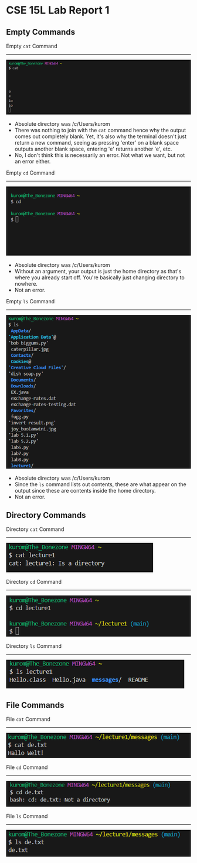 # CSE 15L Lab Report 1
## Empty Commands
Empty `cat` Command
***
![Image](empty_cat.png)
* Absolute directory was /c/Users/kurom
* There was nothing to join with the `cat` command hence why the output comes out completely blank. Yet, it's also why the terminal doesn't just return a new command, seeing as pressing 'enter' on a blank space outputs another blank space, entering 'e' returns another 'e', etc.
* No, I don't think this is necessarily an error. Not what we want, but not an error either.

Empty `cd` Command
***
![Image](empty_cd.png)
* Absolute directory was /c/Users/kurom
* Without an argument, your output is just the home directory as that's where you already start off. You're basically just changing directory to nowhere.
* Not an error.

Empty `ls` Command
***
![Image](empty_ls.png)
* Absolute directory was /c/Users/kurom
* Since the `ls` command lists out contents, these are what appear on the output since these are contents inside the home directory.
* Not an error.

## Directory Commands
Directory `cat` Command
***
![Image](directory_cat.png)

Directory `cd` Command
***
![Image](directory_cd.png)

Directory `ls` Command
***
![Image](directory_ls.png)

## File Commands
File `cat` Command
***
![Image](file_cat.png)

File `cd` Command
***
![Image](file_cd.png)

File `ls` Command
***
![Image](file_ls.png)
